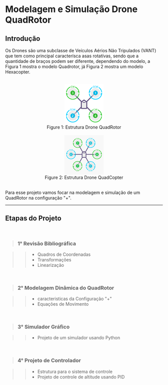 # Modelagem e Simulação Drone QuadRotor

## Introdução

Os Drones são uma subclasse de Veículos Aérios Não Tripulados (VANT) que tem como principal caracterísca asas rotatívas, sendo que a quantidade de braços podem ser diferente, dependendo do modelo, a Figura 1 mostra o modelo Quadrotor, já Figura 2 mostra um modelo Hexacopter.

<br/>

<div align="center">
    <img src="utils/quadrotor.png" width=25% align="center"/>
</div>

<div align="center">
  <span> Figure 1: Estrutura Drone QuadRotor </span>
</div>

<br/>

<div align="center">
    <img src="utils/hexacopter.png" width=25% align="center"/>
</div>

<div align="center">
  <span> Figure 2: Estrutura Drone QuadCopter </span>
</div>

<br/>

Para esse projeto vamos focar na modelagem e simulação de um QuadRotor na configuração "+".

---

## Etapas do Projeto

<br/>

> ### 1° Revisão Bibliográfica

>> + Quadros de Coordenadas
>> + Transformações
>> + Linearização

<br/>

> ### 2° Modelagem Dinâmica do QuadRotor

>> + caracteristicas da Configuração "+" 
>> + Equações de Movimento

<br/>

> ### 3° Simulador Gráfico

>> + Projeto de um simulador usando Python

<br/>

> ### 4° Projeto de Controlador

>> + Estrutura para o sistema de controle
>> +  Projeto de controle de altitude usando PID

